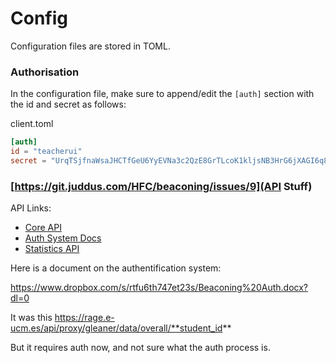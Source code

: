 # Config
Configuration files are stored in TOML.

### Authorisation
In the configuration file, make sure to append/edit the `[auth]` section with the 
id and secret as follows:

client.toml
```toml
[auth]
id = "teacherui"
secret = "UrqTSjfnaWsaJHCTfGeU6YyEVNa3c2QzE8GrTLcoK1kljsNB3HrG6jXAGI6q8wKR"
```

### [https://git.juddus.com/HFC/beaconing/issues/9](API Stuff)
API Links:

* [Core API](https://core.beaconing.eu/api-docs/)
* [Auth System Docs](https://www.dropbox.com/s/rtfu6th747et23s/Beaconing%20Auth.docx?dl=0)
* [Statistics API](https://rage.e-ucm.es/api/proxy/gleaner/data/overall/student_id_here_link_follower)

Here is a document on the authentification system:

https://www.dropbox.com/s/rtfu6th747et23s/Beaconing%20Auth.docx?dl=0

It was this https://rage.e-ucm.es/api/proxy/gleaner/data/overall/**student_id**

But it requires auth now, and not sure what the auth process is.